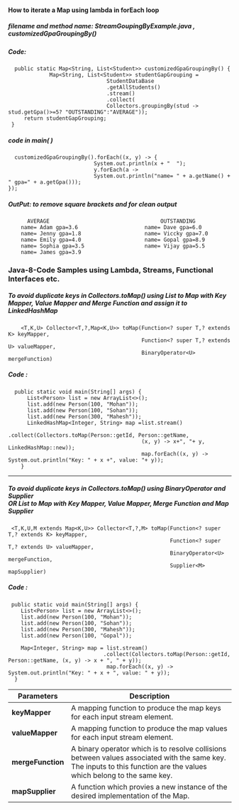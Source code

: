 #### How to iterate a Map using lambda in forEach loop
##### filename and method name: StreamGoupingByExample.java , customizedGpaGroupingBy()
##### Code:
      public static Map<String, List<Student>> customizedGpaGroupingBy() {
		 		 Map<String, List<Student>> studentGapGrouping = 
                                   StudentDataBase
                                   .getAllStudents()
                                   .stream()
                                   .collect(
                                   Collectors.groupingBy(stud -> stud.getGpa()>=5? "OUTSTANDING":"AVERAGE"));
		 return studentGapGrouping;
	 }

##### code in main( )
      customizedGpaGroupingBy().forEach((x, y) -> {
                               System.out.println(x + "  ");
                               y.forEach(a -> 
                               System.out.println("name= " + a.getName() + " gpa=" + a.getGpa()));
	});
      
##### OutPut: to remove square brackets and for clean output
		  AVERAGE                                   OUTSTANDING
		name= Adam gpa=3.6                     name= Dave gpa=6.0
		name= Jenny gpa=1.8                    name= Viccky gpa=7.0
		name= Emily gpa=4.0                    name= Gopal gpa=8.9
		name= Sophia gpa=3.5                   name= Vijay gpa=5.5
		name= James gpa=3.9
		  
		

### Java-8-Code Samples using  Lambda, Streams, Functional Interfaces etc.

#####  To avoid duplicate keys in Collectors.toMap() using List to Map with Key Mapper, Value Mapper and Merge Function and assign it to LinkedHashMap
~~~ 
    <T,K,U> Collector<T,?,Map<K,U>> toMap(Function<? super T,? extends K> keyMapper,
                                          Function<? super T,? extends U> valueMapper,
                                          BinaryOperator<U> mergeFunction)
~~~
##### Code :
~~~
  public static void main(String[] args) {
      List<Person> list = new ArrayList<>();
      list.add(new Person(100, "Mohan"));
      list.add(new Person(100, "Sohan"));
      list.add(new Person(300, "Mahesh"));
      LinkedHashMap<Integer, String> map =list.stream()
                                          .collect(Collectors.toMap(Person::getId, Person::getName, 
                                          (x, y) -> x+", "+ y, LinkedHashMap::new));
                                          map.forEach((x, y) -> System.out.println("Key: " + x +", value: "+ y));
    }
~~~
***
 #####  To avoid duplicate keys in Collectors.toMap() using BinaryOperator and Supplier <br>OR List to Map with Key Mapper, Value Mapper, Merge Function and Map Supplier
~~~
 <T,K,U,M extends Map<K,U>> Collector<T,?,M> toMap(Function<? super T,? extends K> keyMapper,
                                                   Function<? super T,? extends U> valueMapper,
                                                   BinaryOperator<U> mergeFunction,
                                                   Supplier<M> mapSupplier)
~~~
##### Code :
~~~
 public static void main(String[] args) { 
    List<Person> list = new ArrayList<>();
    list.add(new Person(100, "Mohan"));
    list.add(new Person(100, "Sohan"));
    list.add(new Person(300, "Mahesh"));
    list.add(new Person(100, "Gopal"));
      
    Map<Integer, String> map = list.stream()
                              .collect(Collectors.toMap(Person::getId, Person::getName, (x, y) -> x + ", " + y));
                               map.forEach((x, y) -> System.out.println("Key: " + x + ", value: " + y));
  }
  ~~~
 Parameters | Description
 -----------|--------------
 <b>keyMapper</b> | A mapping function to produce the map keys for each input stream element.
<b>valueMapper</b> | A mapping function to produce the map values for each input stream element.
<b>mergeFunction</b>| A binary operator which is to resolve collisions between values associated with the same key. The inputs to this                        function are the values which belong to the same key.
<b>mapSupplier </b>|  A function which provies a new instance of the desired implementation of the Map.
